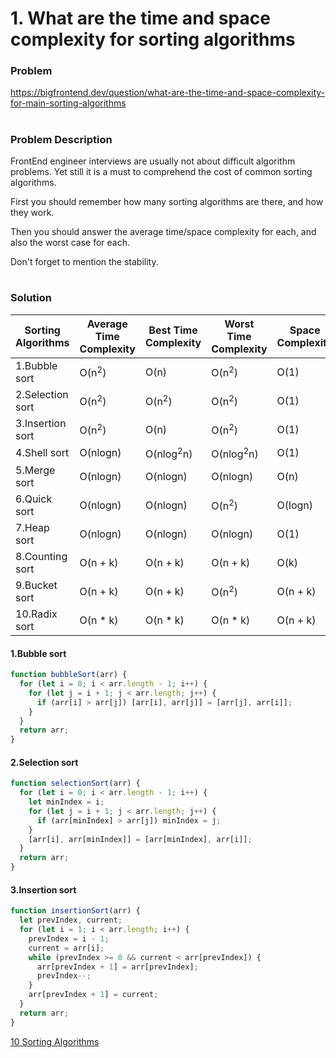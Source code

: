# 1. What are the time and space complexity for sorting algorithms

### Problem

https://bigfrontend.dev/question/what-are-the-time-and-space-complexity-for-main-sorting-algorithms

#

### Problem Description

FrontEnd engineer interviews are usually not about difficult algorithm problems. Yet still it is a must to comprehend the cost of common sorting algorithms.

First you should remember how many sorting algorithms are there, and how they work.

Then you should answer the average time/space complexity for each, and also the worst case for each.

Don't forget to mention the stability.

#

### Solution

| Sorting Algorithms | Average Time Complexity | Best Time Complexity | Worst Time Complexity | Space Complexity | Stability |
| ------------------ | ----------------------- | -------------------- | --------------------- | ---------------- | --------- |
| 1.Bubble sort      | O(n<sup>2</sup>)        | O(n)                 | O(n<sup>2</sup>)      | O(1)             | stable    |
| 2.Selection sort   | O(n<sup>2</sup>)        | O(n<sup>2</sup>)     | O(n<sup>2</sup>)      | O(1)             | unstable  |
| 3.Insertion sort   | O(n<sup>2</sup>)        | O(n)                 | O(n<sup>2</sup>)      | O(1)             | stable    |
| 4.Shell sort       | O(nlogn)                | O(nlog<sup>2</sup>n) | O(nlog<sup>2</sup>n)  | O(1)             | unstable  |
| 5.Merge sort       | O(nlogn)                | O(nlogn)             | O(nlogn)              | O(n)             | stable    |
| 6.Quick sort       | O(nlogn)                | O(nlogn)             | O(n<sup>2</sup>)      | O(logn)          | unstable  |
| 7.Heap sort        | O(nlogn)                | O(nlogn)             | O(nlogn)              | O(1)             | unstable  |
| 8.Counting sort    | O(n + k)                | O(n + k)             | O(n + k)              | O(k)             | stable    |
| 9.Bucket sort      | O(n + k)                | O(n + k)             | O(n<sup>2</sup>)      | O(n + k)         | stable    |
| 10.Radix sort      | O(n \* k)               | O(n \* k)            | O(n \* k)             | O(n + k)         | stable    |

#### 1.Bubble sort

```javascript
function bubbleSort(arr) {
  for (let i = 0; i < arr.length - 1; i++) {
    for (let j = i + 1; j < arr.length; j++) {
      if (arr[i] > arr[j]) [arr[i], arr[j]] = [arr[j], arr[i]];
    }
  }
  return arr;
}
```

#### 2.Selection sort

```javascript
function selectionSort(arr) {
  for (let i = 0; i < arr.length - 1; i++) {
    let minIndex = i;
    for (let j = i + 1; j < arr.length; j++) {
      if (arr[minIndex] > arr[j]) minIndex = j;
    }
    [arr[i], arr[minIndex]] = [arr[minIndex], arr[i]];
  }
  return arr;
}
```

#### 3.Insertion sort

```javascript
function insertionSort(arr) {
  let prevIndex, current;
  for (let i = 1; i < arr.length; i++) {
    prevIndex = i - 1;
    current = arr[i];
    while (prevIndex >= 0 && current < arr[prevIndex]) {
      arr[prevIndex + 1] = arr[prevIndex];
      prevIndex--;
    }
    arr[prevIndex + 1] = current;
  }
  return arr;
}
```

<a href="https://github.com/hustcc/JS-Sorting-Algorithm">10 Sorting Algorithms</a>
